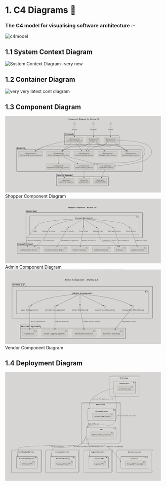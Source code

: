 # 1. C4 Diagrams 🚀

### The C4 model for visualising software architecture :- 
![c4model](https://github.com/user-attachments/assets/7d640922-2dcc-443b-a048-1e36daf94fb7)


## 1.1 System Context Diagram
![System Context Diagram -very new](https://github.com/user-attachments/assets/73176051-9344-4c87-8ae1-7c4dd8c12531)



## 1.2 Container Diagram
![very very latest cont diagram](https://github.com/user-attachments/assets/2a8f15cf-2d95-4ad8-a5f7-cfb72583ef06)


## 1.3 Component Diagram
![component  diagram](https://raw.githubusercontent.com/IIITLucknowSWEngg/CSAICSABTeam011/main/component%20diagram.png)
 Shopper Component Diagram
 ![shopper component diagram](https://raw.githubusercontent.com/IIITLucknowSWEngg/CSAICSABTeam011/main/Shopper%20component%20diagram.png)
 Admin Component Diagram
 ![admin](https://raw.githubusercontent.com/IIITLucknowSWEngg/CSAICSABTeam011/main/Admin%20component%20diagram.png)
 Vendor Component Diagram
 


## 1.4 Deployment Diagram
![Deployment Diagram](https://github.com/IIITLucknowSWEngg/CSAICSABTeam011/blob/main/Screenshot%202024-12-10%20220811.png)


